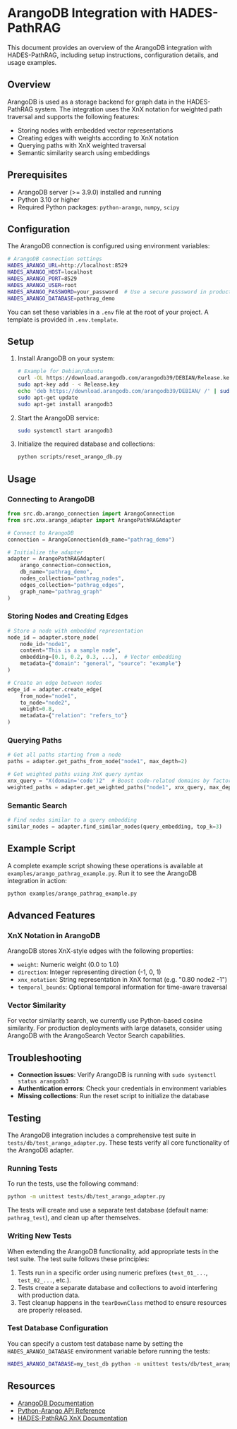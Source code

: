 # ArangoDB Integration with HADES-PathRAG

This document provides an overview of the ArangoDB integration with HADES-PathRAG, including setup instructions, configuration details, and usage examples.

## Overview

ArangoDB is used as a storage backend for graph data in the HADES-PathRAG system. The integration uses the XnX notation for weighted path traversal and supports the following features:

- Storing nodes with embedded vector representations
- Creating edges with weights according to XnX notation
- Querying paths with XnX weighted traversal
- Semantic similarity search using embeddings

## Prerequisites

- ArangoDB server (>= 3.9.0) installed and running
- Python 3.10 or higher
- Required Python packages: `python-arango`, `numpy`, `scipy`

## Configuration

The ArangoDB connection is configured using environment variables:

```bash
# ArangoDB connection settings
HADES_ARANGO_URL=http://localhost:8529
HADES_ARANGO_HOST=localhost
HADES_ARANGO_PORT=8529
HADES_ARANGO_USER=root
HADES_ARANGO_PASSWORD=your_password  # Use a secure password in production
HADES_ARANGO_DATABASE=pathrag_demo
```

You can set these variables in a `.env` file at the root of your project. A template is provided in `.env.template`.

## Setup

1. Install ArangoDB on your system:
   ```bash
   # Example for Debian/Ubuntu
   curl -OL https://download.arangodb.com/arangodb39/DEBIAN/Release.key
   sudo apt-key add - < Release.key
   echo 'deb https://download.arangodb.com/arangodb39/DEBIAN/ /' | sudo tee /etc/apt/sources.list.d/arangodb.list
   sudo apt-get update
   sudo apt-get install arangodb3
   ```

2. Start the ArangoDB service:
   ```bash
   sudo systemctl start arangodb3
   ```

3. Initialize the required database and collections:
   ```bash
   python scripts/reset_arango_db.py
   ```

## Usage

### Connecting to ArangoDB

```python
from src.db.arango_connection import ArangoConnection
from src.xnx.arango_adapter import ArangoPathRAGAdapter

# Connect to ArangoDB
connection = ArangoConnection(db_name="pathrag_demo")

# Initialize the adapter
adapter = ArangoPathRAGAdapter(
    arango_connection=connection,
    db_name="pathrag_demo",
    nodes_collection="pathrag_nodes",
    edges_collection="pathrag_edges",
    graph_name="pathrag_graph"
)
```

### Storing Nodes and Creating Edges

```python
# Store a node with embedded representation
node_id = adapter.store_node(
    node_id="node1",
    content="This is a sample node",
    embedding=[0.1, 0.2, 0.3, ...],  # Vector embedding
    metadata={"domain": "general", "source": "example"}
)

# Create an edge between nodes
edge_id = adapter.create_edge(
    from_node="node1",
    to_node="node2",
    weight=0.8,
    metadata={"relation": "refers_to"}
)
```

### Querying Paths

```python
# Get all paths starting from a node
paths = adapter.get_paths_from_node("node1", max_depth=2)

# Get weighted paths using XnX query syntax
xnx_query = "X(domain='code')2"  # Boost code-related domains by factor 2
weighted_paths = adapter.get_weighted_paths("node1", xnx_query, max_depth=3)
```

### Semantic Search

```python
# Find nodes similar to a query embedding
similar_nodes = adapter.find_similar_nodes(query_embedding, top_k=3)
```

## Example Script

A complete example script showing these operations is available at `examples/arango_pathrag_example.py`. Run it to see the ArangoDB integration in action:

```bash
python examples/arango_pathrag_example.py
```

## Advanced Features

### XnX Notation in ArangoDB

ArangoDB stores XnX-style edges with the following properties:

- `weight`: Numeric weight (0.0 to 1.0)
- `direction`: Integer representing direction (-1, 0, 1)
- `xnx_notation`: String representation in XnX format (e.g. "0.80 node2 -1")
- `temporal_bounds`: Optional temporal information for time-aware traversal

### Vector Similarity

For vector similarity search, we currently use Python-based cosine similarity. For production deployments with large datasets, consider using ArangoDB with the ArangoSearch Vector Search capabilities.

## Troubleshooting

- **Connection issues**: Verify ArangoDB is running with `sudo systemctl status arangodb3`
- **Authentication errors**: Check your credentials in environment variables
- **Missing collections**: Run the reset script to initialize the database

## Testing

The ArangoDB integration includes a comprehensive test suite in `tests/db/test_arango_adapter.py`. These tests verify all core functionality of the ArangoDB adapter.

### Running Tests

To run the tests, use the following command:

```bash
python -m unittest tests/db/test_arango_adapter.py
```

The tests will create and use a separate test database (default name: `pathrag_test`), and clean up after themselves.

### Writing New Tests

When extending the ArangoDB functionality, add appropriate tests in the test suite. The test suite follows these principles:

1. Tests run in a specific order using numeric prefixes (`test_01_...`, `test_02_...`, etc.).
2. Tests create a separate database and collections to avoid interfering with production data.
3. Test cleanup happens in the `tearDownClass` method to ensure resources are properly released.

### Test Database Configuration

You can specify a custom test database name by setting the `HADES_ARANGO_DATABASE` environment variable before running the tests:

```bash
HADES_ARANGO_DATABASE=my_test_db python -m unittest tests/db/test_arango_adapter.py
```

## Resources

- [ArangoDB Documentation](https://www.arangodb.com/docs/)
- [Python-Arango API Reference](https://python-driver-for-arangodb.readthedocs.io/)
- [HADES-PathRAG XnX Documentation](../xnx/XnX_README.md)
